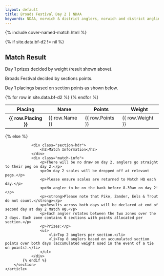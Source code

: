 ```yaml
---
layout: default
title: Broads Festival Day 2 | NDAA
keywords: NDAA, norwich & district anglers, norwich and district angling, norwich & district, matches, fishing match, match list, match calendar, match listing, ndaa broads festival 2021, 2021 ndaa broads festival, ndaa broads festival day 2, ndaa broads festival 2
---
```


{% include cover-named-match.html %}

<main class="wrapper wrapper--padding wrapper--min-height">
    <article id="Information">
        <section>
            {% if site.data.bf-d2 != nil %}
                <div class="section-hdr">
                    <h2>Match Result</h2>
                </div>
                <div class="match-info">
                    <p>Day 1 prizes decided by weight (result shown above).</p>
                    <p>Broads Festival decided by sections points.</p>
                    <p>Day 1 placings based on section points as shown below.</p>
                </div>
                <div class="table-container">
                    <table class="match-result">
                        <thead>
                            <tr>
                                <th class="th--sticky">Placing</th>
                                <th>Name</th>
                                <th>Points</th>
                                <th>Weight</th>
                            </tr>
                        </thead>
                        <tbody>
                            {% for row in site.data.bf-d2 %}
                            <tr>
                                <th class="td--sticky td--center" data-heading="Placing">{{ row.Placing }}</th>
                                <td data-heading="Pairing">{{ row.Name }}</td>
                                <td class="td--center" data-heading="Points">{{ row.Points }}</td>
                                <td class="td--right" data-heading="Weight">{{ row.Weight }}</td>
                            </tr>
                            {% endfor %}
                        </tbody>
                    </table>
                </div>
            {% else %}

                <div class="section-hdr">
                    <h2>Match Information</h2>
                </div>
                <div class="match-info">
                    <p>There will be no draw on day 2, anglers go straight to their peg on day 2.</p>
                    <p>On day 2 scales will be dropped off at relevant pegs.</p>
                    <p>Please ensure scales are returned to Match HQ each day.</p>
                    <p>No angler to be on the bank before 8.30am on day 2!</p>
                    <p><strong>Please note that Pike, Zander, Eels & Trout do not count.</strong></p>
                    <p>Results across both days will be declared at end of second day at day 2 Match HQ.</p>
                    <p>Each angler rotates between the two zones over the 2 days. Each zone contains 6 sections with points allocated per section.</p>
                    <p>Prizes:</p>
                    <ul>
                        <li>Top 2 anglers per section.</li>
                        <li>Top 8 anglers based on accumulated section points over both days (accumulated weight used in the event of a tie on points).</li>
                    </ul>
                </div>
            {% endif %}
        </section>
    </article>

</main>